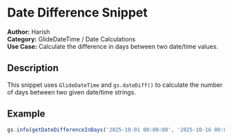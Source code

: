 # Date Difference Snippet

**Author:** Harish  
**Category:** GlideDateTime / Date Calculations  
**Use Case:** Calculate the difference in days between two date/time values.

## Description
This snippet uses `GlideDateTime` and `gs.dateDiff()` to calculate the number of days between two given date/time strings.

## Example
```js
gs.info(getDateDifferenceInDays('2025-10-01 00:00:00', '2025-10-16 00:00:00'));
